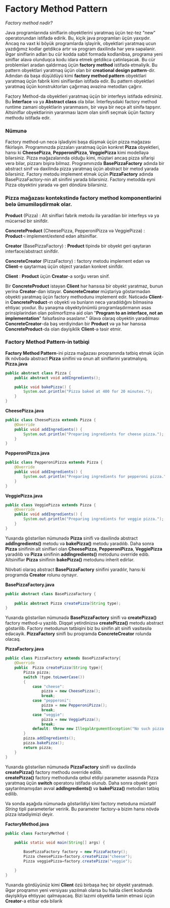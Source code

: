# Factory Method Pattern
*Factory method nədir?*

Java programlarında siniflərin obyektlerini yaratmaq üçün tez-tez "new" operatorundan istifadə edirik.
Bu, kiçik java programları üçün yaxşıdır. Ancaq nə vaxt ki böyük programlarda işləyirik, obyektləri yaratmaq ucun yazdığımız kodlar getdikcə artır
və program daxilində hər yerə səpələnir. Əgər siniflərin adları bu cür kodda sabit formada kodlanibsa, programa yeni siniflər əlavə olunduqca kodu idarə etmek getdikcə çətinləşəcək.
Bu cür problemləri aradan qaldırmaq üçün **factory method** istifadə etməliyik. Bu pattern obyektləri yaratmaq üçün olan bir **creational design pattern**-dir.
Adından da başa düşüldüyü kimi **factory method pattern** obyektləri yaratmaq üçün fabrik kimi siniflərdən istifadə edir.
Bu pattern obyektləri yaratmaq üçün konstruktorları çağırmaq əvəzinə metodları çağırır.


Factory Method-da obyektleri yaratmaq üçün bir interfeys istifadə edirsiniz. Bu **İnterface** və ya **Abstract class** ola bilər.
İnterfeysdəki factory method runtime zamani obyektlərin yaranmasını, bir vəya bir neçə alt sinifə tapşırır.
Altsiniflər obyektlərinin yaranması lazım olan sinifi seçmək üçün factory methodu istifadə edir.


### Nümunə
Factory method-un necə işlədiyini başa düşmək üçün pizza mağazası fikirləşin.
Programınızda  pizzaları yaratmaq üçün  konkret **Pizza** obyektleri, hansı ki **CheesePizza**, **PepperoniPizza**, **VeggiePizza** kimi modelləyə bilərsiniz.
Pizza mağazalarında olduğu kimi, müştəri ancaq pizza sifarişi verə bilər, pizzanı bişirə bilməz.
Programınızda **BasePizzaFactory** adında bir abstract sinif və daxilində pizza yaratmaq üçün abstract bir metod yarada bilərsiniz.
Factory metodu implement etmək üçün **PizzaFactory** adında BasePizzaFactory-nin alt sinifini yarada bilərsiniz.
Factory metodda eyni Pizza obyektini yarada və geri döndürə bilərsiniz.

### Pizza mağazası kontekstində  factory method komponentlərini belə ümumiləşdirmək olar.
**Product** (Pizza) : Alt sinifləri fabrik metodu ilə yaradılan bir interfeys və ya mücərrəd bir sinifdir.  

**ConcreteProduct** (CheesePizza, PepperoniPizza və VeggiePizza) : **Product**-ı implement/extend edən altsiniflər.  

**Creator** (BasePizzaFactory) : **Product** tipində bir obyekt geri qaytaran interface/abstract sinifdir.  

**ConcreteCreator** (PizzaFactory) :  factory metodu implement edən və **Client**-e qaytarmaq üçün object yaradan konkret sinifdir.  

**Client** : **Product** üçün  **Creator**-a sorğu verən sinif.

Bir **ConcreteProduct** istəyən **Client** hər hansısa bir obyekt yaratmaz, bunun yerinə **Creator**-dan  istəyər.
**ConcreteCreator** müştəriyə göstərmədən obyekti yaratmaq üçün factory methodunu implement edir.
Nəticədə **Client**-in **ConcreteProduct**-ın obyekti və bunların necə yaradıldığını bilməsinə ehtiyac yoxdur. 
Bu yanaşma obyektyönümlü programlaşdırmanın əsas prinsiplərindən olan polimorfizmə aid olan "**Program to an interface, not an implementation**" fəlsəfəsinə əsaslanır."
Əlavə olaraq obyektin yaradılması **ConcreteCreator**-da baş verdiyindən bir **Product** və ya  hər hansısa **ConcreteProduct**-da olan dəyişiklik **Client**-ə təsir etmir.

### Factory Method Pattern-in tətbiqi

**Factory Method Pattern**-ini pizza mağazası proqramında tətbiq etmək üçün ilk növbədə abstract **Pizza** sinifini və onun alt siniflərini yaratmalıyıq.  
**Pizza.java**
```java
public abstract class Pizza {
    public abstract void addIngredients();

    public void bakePizza() {
        System.out.println("Pizza baked at 400 for 20 minutes.");
    }
}
```

**CheesePizza.java**
```java
public class CheesePizza extends Pizza {
    @Override
    public void addIngredients() {
        System.out.println("Preparing ingredients for cheese pizza.");
    }
}
```

**PepperoniPizza.java**
```java
public class PepperoniPizza extends Pizza {
    @Override
    public void addIngredients() {
        System.out.println("Preparing ingredients for pepperoni pizza.");
    }
}
```

**VeggiePizza.java**
```java
public class VeggiePizza extends Pizza {
    @Override
    public void addIngredients() {
        System.out.println("Preparing ingredients for veggie pizza.");
    }
}
```

Yuxarıda göstərilən nümunədə **Pizza** sinifi və daxilində abstract **addİngredients()** metodu və **bakePizza()** metodu yaradılıb.
Daha sonra  **Pizza** sinifinin  alt sinifləri olan **CheesePizza**, **PepperoniPizza**, **VeggiePizza** yaradılıb və **Pizza** sinifinin **addİngredients()** metodunu override edib.
Altsiniflər **Pizza** sinifinin **bakePizza()** metodunu inherit edirlər.

Növbəti olaraq abstract **BasePizzaFactory** sinifini yaradılır, hansı ki programda **Creator** rolunu oynayır.  

**BasePizzaFactory.java**
```java
public abstract class BasePizzaFactory {
    
    public abstract Pizza createPizza(String type);
}
```

Yuxarıda göstərilən nümunədə **BasePizzaFactory** sinifi və **createPizza()** factory method-u yazılıb. Diqqət yetirdinizsə **createPizza()** metodu abstract göstərilib. Factory metodunun tətbiqini
biz bu sinifin alt sinifi vasitəsilə edəcəyik. **PizzaFactory** sinifi bu proqramda **ConcreteCreator** rolunda olacaq.

**PizzaFactory.java**
```java
public class PizzaFactory extends BasePizzaFactory{
    @Override
    public  Pizza createPizza(String type){
        Pizza pizza;
        switch (type.toLowerCase())
        {
            case "cheese":
                pizza = new CheesePizza();
                break;
            case "pepperoni":
                pizza = new PepperoniPizza();
                break;
            case "veggie":
                pizza = new VeggiePizza();
                break;
            default: throw new IllegalArgumentException("No such pizza.");
        }
        pizza.addIngredients();
        pizza.bakePizza();
        return pizza;
    }
}
```

Yuxarıda göstərilən nümunədə **PizzaFactory** sinifi və daxilində **createPizza()** factory methodu override edilib.  
**createPizza()** factory methodunda qebul etdiyi parameter əsasında  Pizza yaratmaq üçün **switch** operatoru istifadə olunub.
Daha sonra obyekt geri qaytarılmamışdan əvvəl **addIngredients()** və **bakePizza()** metodları tətbiq edilib.


Və sonda aşağıda nümunədə göstərildiyi kimi factory metoduna müxtəlif *String* tipli parameterlər veririk. Bu parameter factory-ə bizim hansı növdə pizza istədiyimizi deyir.  

**FactoryMethod.java**
```java
public class FactoryMethod {
    
    public static void main(String[] args) {

        BasePizzaFactory factory = new PizzaFactory();
        Pizza cheesePizza=factory.createPizza("cheese");
        Pizza veggiePizza=factory.createPizza("veggie");

    }
}
```
Yuxarıda gördüyünüz kimi **Client** özü birbaşa heç bir obyekt yaratmadı. Əgər proqramın yeni versiyası yazılmalı olarsa bu halda client kodunda dəyişikliyə ehtiyyac qalmayacaq.
Bizi lazımi obyektlə təmin etməsi üçün **Creator**-a etibar edə bilərik
